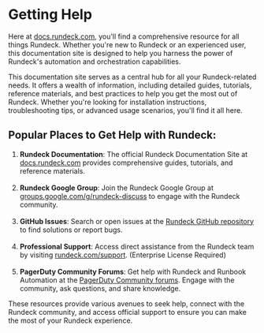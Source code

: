 # Getting Help

Here at [docs.rundeck.com](#), you'll find a comprehensive resource for all things Rundeck. Whether you're new to Rundeck or an experienced user, this documentation site is designed to help you harness the power of Rundeck's automation and orchestration capabilities.

This documentation site serves as a central hub for all your Rundeck-related needs. It offers a wealth of information, including detailed guides, tutorials, reference materials, and best practices to help you get the most out of Rundeck. Whether you're looking for installation instructions, troubleshooting tips, or advanced usage scenarios, you'll find it all here.

## Popular Places to Get Help with Rundeck:

1. **Rundeck Documentation**: The official Rundeck Documentation Site at [docs.rundeck.com](#) provides comprehensive guides, tutorials, and reference materials.<br><br>
2. **Rundeck Google Group**: Join the Rundeck Google Group at [groups.google.com/g/rundeck-discuss](https://groups.google.com/g/rundeck-discuss) to engage with the Rundeck community.<br><br>
3. **GitHub Issues**: Search or open issues at the [Rundeck GitHub repository](https://github.com/rundeck/rundeck) to find solutions or report bugs.<br><br>
4. **Professional Support**: Access direct assistance from the Rundeck team by visiting [rundeck.com/support](https://www.rundeck.com/support). (Enterprise License Required)<br><br>
5. **PagerDuty Community Forums**: Get help with Rundeck and Runbook Automation at the [PagerDuty Community forums](https://community.pagerduty.com/forum/). Engage with the community, ask questions, and share knowledge.

These resources provide various avenues to seek help, connect with the Rundeck community, and access official support to ensure you can make the most of your Rundeck experience.
